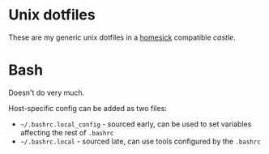 # Unix dotfiles

These are my generic unix dotfiles in a [homesick][1] compatible *castle*.

[1]: https://github.com/technicalpickles/homesick

# Bash

Doesn't do very much.

Host-specific config can be added as two files:

- `~/.bashrc.local_config` - sourced early, can be used to set variables affecting the rest of `.bashrc`
- `~/.bashrc.local` - sourced late, can use tools configured by the `.bashrc`


